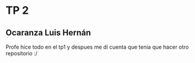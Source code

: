 # TP 2
## Ocaranza Luis Hernán
Profe hice todo en el tp1 y despues me di cuenta que tenia que hacer otro repositorio :/
